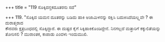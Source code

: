 +++
title = "119 ಸೊಕ್ಕಿದನ್ತಕದೂತರನು ಸದೆ"

+++
119. "ಸೊಕ್ಕಿದ ಯಮನ ದೂತರನ್ನು ಬಡಿದು ಹಾಕಿ ಅಜಾಮಿಳನನ್ನು ರಕ್ಷಿಸಿ ಬದುಕಿಸಿದೆಯಲ್ಲ್ಲವೇ ? ಈ ದುರಾತ್ಮರಾದ   
ಕೌರವರು ಕ್ಷತ್ರಬಂಧದಲ್ಲಿ ಸೊಕ್ಕಿದ್ದಾರೆ. ಈ ದುಷ್ಟರ ಕೈಗೆ ಸಿಕ್ಕಿಹಾಕಿಕೊಂಡಿದ್ದೇನೆ. ನಿನಗಲ್ಲದೆ ಮತ್ತಾರಿಗೆ ಕಕ್ಕುಲಿತೆಯನ್ನು ತೋರಿಸಲಿ ? ಮುರಾಂತಕ, ಕಾಪಾಡು ಎಂದಳು ಇಂದುಮುಖಿ.